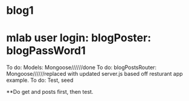# blog1


# mlab user login:  blogPoster: blogPassWord1



To do: Models: Mongoose//////done
To do: blogPostsRouter: Mongoose//////replaced with updated server.js based off resturant app example.
To do: Test, seed 

**Do get and posts first, then test.  
